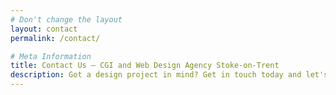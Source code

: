 ```yaml
---
# Don't change the layout
layout: contact
permalink: /contact/

# Meta Information
title: Contact Us – CGI and Web Design Agency Stoke-on-Trent
description: Got a design project in mind? Get in touch today and let's make it happen.
---
```

